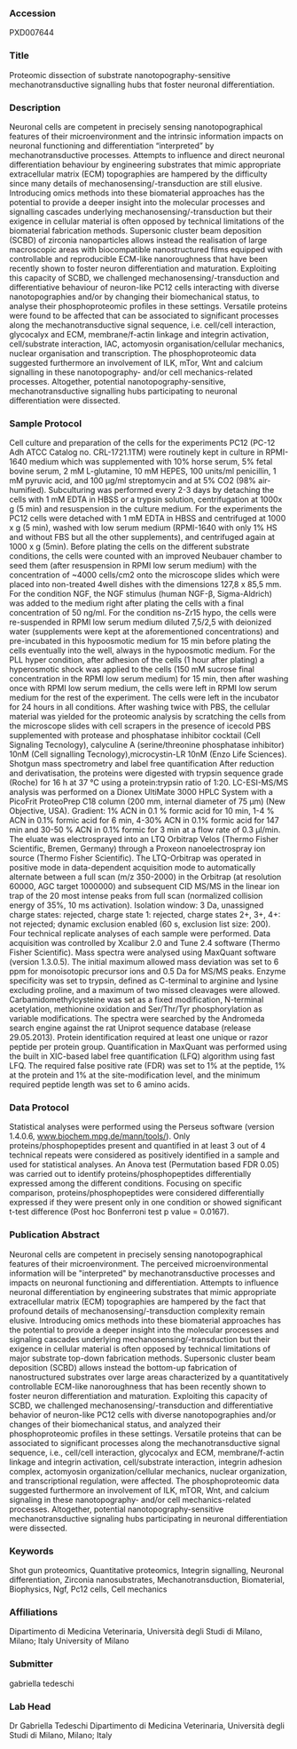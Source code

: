### Accession
PXD007644

### Title
Proteomic dissection of substrate nanotopography-sensitive mechanotransductive signalling hubs that foster neuronal differentiation.

### Description
Neuronal cells are competent in precisely sensing nanotopographical features of their microenvironment and the intrinsic information impacts on neuronal functioning and differentiation “interpreted” by mechanotransductive processes. Attempts to influence and direct neuronal differentiation behaviour by engineering substrates that mimic appropriate extracellular matrix (ECM) topographies are hampered by the difficulty since many details of mechanosensing/-transduction are still elusive. Introducing omics methods into these biomaterial approaches has the potential to provide a deeper insight into the molecular processes and signalling cascades underlying mechanosensing/-transduction but their exigence in cellular material is often opposed by technical limitations of the biomaterial fabrication methods. Supersonic cluster beam deposition (SCBD) of zirconia nanoparticles allows instead the realisation of large macroscopic areas with biocompatible nanostructured films equipped with controllable and reproducible ECM-like nanoroughness that have been recently shown to foster neuron differentiation and maturation. Exploiting this capacity of SCBD, we challenged mechanosensing/-transduction and differentiative behaviour of neuron-like PC12 cells interacting with diverse nanotopographies and/or by changing their biomechanical status, to analyse their phosphoproteomic profiles in these settings. Versatile proteins were found to be affected that can be associated to significant processes along the mechanotransductive signal sequence, i.e. cell/cell interaction, glycocalyx and ECM, membrane/f-actin linkage and integrin activation, cell/substrate interaction, IAC, actomyosin organisation/cellular mechanics, nuclear organisation and transcription. The phosphoproteomic data suggested furthermore an involvement of ILK, mTor, Wnt and calcium signalling in these nanotopography- and/or cell mechanics-related processes. Altogether, potential nanotopography-sensitive, mechanotransductive signalling hubs participating to neuronal differentiation were dissected.

### Sample Protocol
Cell culture and preparation of the cells for the experiments PC12 (PC-12 Adh ATCC Catalog no. CRL-1721.1TM) were routinely kept in culture in RPMI-1640 medium which was supplemented with 10% horse serum, 5% fetal bovine serum, 2 mM L-glutamine, 10 mM HEPES, 100 units/ml penicillin, 1 mM pyruvic acid, and 100 μg/ml streptomycin and at 5% CO2 (98% air-humified). Subculturing was performed every 2-3 days by detaching the cells with 1 mM EDTA in HBSS or a trypsin solution, centrifugation at 1000x g (5 min) and resuspension in the culture medium. For the experiments the PC12 cells were detached with 1 mM EDTA in HBSS and centrifuged at 1000 x g (5 min), washed with low serum medium (RPMI-1640 with only 1% HS and without FBS but all the other supplements), and centrifuged again at 1000 x g (5min). Before plating the cells on the different substrate conditions, the cells were counted with an improved Neubauer chamber to seed them (after resuspension in RPMI low serum medium) with the concentration of ~4000 cells/cm2  onto the microscope slides which were placed into non-treated 4well dishes with the dimensions 127,8 x 85,5 mm.  For the condition NGF, the NGF stimulus (human NGF-β, Sigma-Aldrich) was added to the medium right after plating the cells with a final concentration of 50 ng/ml. For the condition ns-Zr15 hypo, the cells were re-suspended in RPMI low serum medium diluted 7,5/2,5 with deionized water (supplements were kept at the aforementioned concentrations) and pre-incubated in this hypoosmotic medium for 15 min before plating the cells eventually into the well, always in the hypoosmotic medium. For the PLL hyper condition, after adhesion of the cells (1 hour after plating) a hyperosmotic shock was applied to the cells (150 mM sucrose final concentration in the RPMI low serum medium) for 15 min, then after washing once with RPMI low serum medium, the cells were left in RPMI low serum medium for the rest of the experiment.    The cells were left in the incubator for 24 hours in all conditions. After washing twice with PBS, the cellular material was yielded for the proteomic analysis by scratching the cells from the microscope slides with cell scrapers in the presence of icecold PBS supplemented with protease and phosphatase inhibitor cocktail (Cell Signaling Tecnology), calyculine A (serine/threonine phosphatase inhibitor) 10nM (Cell signalling Tecnology),microcystin-LR 10nM (Enzo Life Sciences).  Shotgun mass spectrometry and label free quantification After reduction and derivatisation, the proteins were digested with trypsin sequence grade (Roche) for 16 h at 37 °C using a protein:trypsin ratio of 1:20. LC-ESI-MS/MS analysis was performed on a Dionex UltiMate 3000 HPLC System with a PicoFrit ProteoPrep C18 column (200 mm, internal diameter of 75 μm) (New Objective, USA). Gradient: 1% ACN in 0.1 % formic acid for 10 min, 1-4 % ACN in 0.1% formic acid for 6 min, 4-30% ACN in 0.1% formic acid for 147 min and 30-50 % ACN in 0.1% formic for 3 min at a flow rate of 0.3 μl/min. The eluate was electrosprayed into an LTQ Orbitrap Velos (Thermo Fisher Scientific, Bremen, Germany) through a Proxeon nanoelectrospray ion source (Thermo Fisher Scientific). The LTQ-Orbitrap was operated in positive mode in data-dependent acquisition mode to automatically alternate between a full scan (m/z 350-2000) in the Orbitrap (at resolution 60000, AGC target 1000000) and subsequent CID MS/MS in the linear ion trap of the 20 most intense peaks from full scan (normalized collision energy of 35%, 10 ms activation). Isolation window: 3 Da, unassigned charge states: rejected, charge state 1: rejected, charge states 2+, 3+, 4+: not rejected; dynamic exclusion enabled (60 s, exclusion list size: 200). Four technical replicate analyses of each sample were performed. Data acquisition was controlled by Xcalibur 2.0 and Tune 2.4 software (Thermo Fisher Scientific). Mass spectra were analysed using MaxQuant software (version 1.3.0.5). The initial maximum allowed mass deviation was set to 6 ppm for monoisotopic precursor ions and 0.5 Da for MS/MS peaks. Enzyme specificity was set to trypsin, defined as C-terminal to arginine and lysine excluding proline, and a maximum of two missed cleavages were allowed. Carbamidomethylcysteine was set as a fixed modification, N-terminal acetylation, methionine oxidation and Ser/Thr/Tyr phosphorylation as variable modifications. The spectra were searched by the Andromeda search engine against the rat Uniprot sequence database (release 29.05.2013). Protein identification required at least one unique or razor peptide per protein group. Quantification in MaxQuant was performed using the built in XIC-based label free quantification (LFQ) algorithm using fast LFQ. The required false positive rate (FDR) was set to 1% at the peptide, 1% at the protein and 1% at the site-modification level, and the minimum required peptide length was set to 6 amino acids.

### Data Protocol
Statistical analyses were performed using the Perseus software (version 1.4.0.6, www.biochem.mpg.de/mann/tools/). Only proteins/phosphopeptides present and quantified in at least 3 out of 4 technical repeats were considered as positively identified in a sample and used for statistical analyses. An Anova test (Permutation based FDR 0.05) was carried out to identify proteins/phosphopeptides differentially expressed among the different conditions. Focusing on specific comparison, proteins/phosphopeptides were considered differentially expressed if they were present only in one condition or showed significant t-test difference (Post hoc Bonferroni test p value = 0.0167).

### Publication Abstract
Neuronal cells are competent in precisely sensing nanotopographical features of their microenvironment. The perceived microenvironmental information will be "interpreted" by mechanotransductive processes and impacts on neuronal functioning and differentiation. Attempts to influence neuronal differentiation by engineering substrates that mimic appropriate extracellular matrix (ECM) topographies are hampered by the fact that profound details of mechanosensing/-transduction complexity remain elusive. Introducing omics methods into these biomaterial approaches has the potential to provide a deeper insight into the molecular processes and signaling cascades underlying mechanosensing/-transduction but their exigence in cellular material is often opposed by technical limitations of major substrate top-down fabrication methods. Supersonic cluster beam deposition (SCBD) allows instead the bottom-up fabrication of nanostructured substrates over large areas characterized by a quantitatively controllable ECM-like nanoroughness that has been recently shown to foster neuron differentiation and maturation. Exploiting this capacity of SCBD, we challenged mechanosensing/-transduction and differentiative behavior of neuron-like PC12 cells with diverse nanotopographies and/or changes of their biomechanical status, and analyzed their phosphoproteomic profiles in these settings. Versatile proteins that can be associated to significant processes along the mechanotransductive signal sequence, i.e., cell/cell interaction, glycocalyx and ECM, membrane/f-actin linkage and integrin activation, cell/substrate interaction, integrin adhesion complex, actomyosin organization/cellular mechanics, nuclear organization, and transcriptional regulation, were affected. The phosphoproteomic data suggested furthermore an involvement of ILK, mTOR, Wnt, and calcium signaling in these nanotopography- and/or cell mechanics-related processes. Altogether, potential nanotopography-sensitive mechanotransductive signaling hubs participating in neuronal differentiation were dissected.

### Keywords
Shot gun proteomics, Quantitative proteomics, Integrin signalling, Neuronal differentiation, Zirconia nanosubstrates, Mechanotransduction, Biomaterial, Biophysics, Ngf, Pc12 cells, Cell mechanics

### Affiliations
Dipartimento di Medicina Veterinaria, Università degli Studi di Milano, Milano; Italy
University of Milano

### Submitter
gabriella tedeschi

### Lab Head
Dr Gabriella Tedeschi
Dipartimento di Medicina Veterinaria, Università degli Studi di Milano, Milano; Italy


